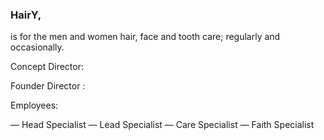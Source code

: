 ### HairY,

is for the men and women hair, face and tooth care; regularly and occasionally.

Concept Director:

Founder Director :

Employees:

 — Head Specialist
 — Lead Specialist
 — Care Specialist
 — Faith Specialist
